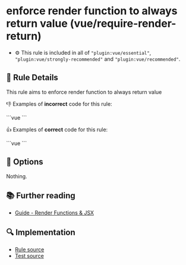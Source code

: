 # enforce render function to always return value (vue/require-render-return)

- :gear: This rule is included in all of `"plugin:vue/essential"`, `"plugin:vue/strongly-recommended"` and `"plugin:vue/recommended"`.

## :book: Rule Details

This rule aims to enforce render function to always return value

:-1: Examples of **incorrect** code for this rule:

<eslint-code-block :rules="{'vue/require-render-return': ['error']}">
```vue
<script>
export default {
  render (h) {
    if (foo) {
      return h('div', 'hello')
    }
  }
}
</script>
```
</eslint-code-block>

:+1: Examples of **correct** code for this rule:

<eslint-code-block :rules="{'vue/require-render-return': ['error']}">
```vue
<script>
export default {
  render (h) {
    return h('div', 'hello')
  }
}
</script>
```
</eslint-code-block>

## :wrench: Options

Nothing.

## :books: Further reading

- [Guide - Render Functions & JSX](https://vuejs.org/v2/guide/render-function.html)

## :mag: Implementation

- [Rule source](https://github.com/vuejs/eslint-plugin-vue/blob/master/lib/rules/require-render-return.js)
- [Test source](https://github.com/vuejs/eslint-plugin-vue/blob/master/tests/lib/rules/require-render-return.js)
